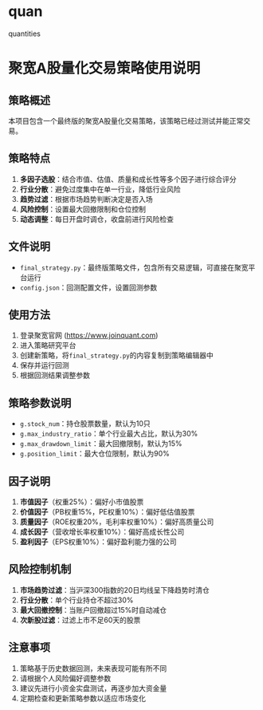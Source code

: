 # quan
quantities

# 聚宽A股量化交易策略使用说明

## 策略概述

本项目包含一个最终版的聚宽A股量化交易策略，该策略已经过测试并能正常交易。

## 策略特点

1. **多因子选股**：结合市值、估值、质量和成长性等多个因子进行综合评分
2. **行业分散**：避免过度集中在单一行业，降低行业风险
3. **趋势过滤**：根据市场趋势判断决定是否入场
4. **风险控制**：设置最大回撤限制和仓位控制
5. **动态调整**：每日开盘时调仓，收盘前进行风险检查

## 文件说明

- `final_strategy.py`：最终版策略文件，包含所有交易逻辑，可直接在聚宽平台运行
- `config.json`：回测配置文件，设置回测参数

## 使用方法

1. 登录聚宽官网 (https://www.joinquant.com)
2. 进入策略研究平台
3. 创建新策略，将`final_strategy.py`的内容复制到策略编辑器中
4. 保存并运行回测
5. 根据回测结果调整参数

## 策略参数说明

- `g.stock_num`：持仓股票数量，默认为10只
- `g.max_industry_ratio`：单个行业最大占比，默认为30%
- `g.max_drawdown_limit`：最大回撤限制，默认为15%
- `g.position_limit`：最大仓位限制，默认为90%

## 因子说明

1. **市值因子**（权重25%）：偏好小市值股票
2. **价值因子**（PB权重15%，PE权重10%）：偏好低估值股票
3. **质量因子**（ROE权重20%，毛利率权重10%）：偏好高质量公司
4. **成长因子**（营收增长率权重10%）：偏好高成长性公司
5. **盈利因子**（EPS权重10%）：偏好盈利能力强的公司

## 风险控制机制

1. **市场趋势过滤**：当沪深300指数的20日均线呈下降趋势时清仓
2. **行业分散**：单个行业持仓不超过30%
3. **最大回撤控制**：当账户回撤超过15%时自动减仓
4. **次新股过滤**：过滤上市不足60天的股票

## 注意事项

1. 策略基于历史数据回测，未来表现可能有所不同
2. 请根据个人风险偏好调整参数
3. 建议先进行小资金实盘测试，再逐步加大资金量
4. 定期检查和更新策略参数以适应市场变化